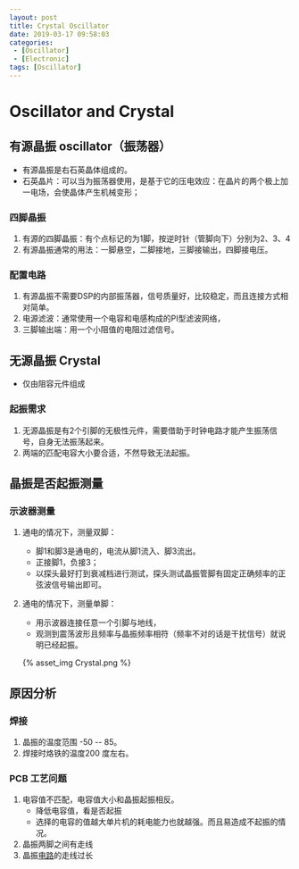 ```yaml
---
layout: post
title: Crystal Oscillator
date: 2019-03-17 09:58:03
categories: 
 - [Oscillator]
 - [Electronic]
tags: [Oscillator]
---
```


# Oscillator and Crystal 

## 有源晶振 oscillator（振荡器）

+ 有源晶振是右石英晶体组成的。
+ 石英晶片：可以当为振荡器使用，是基于它的压电效应：在晶片的两个极上加一电场，会使晶体产生机械变形；

### 四脚晶振

1. 有源的四脚晶振：有个点标记的为1脚，按逆时针（管脚向下）分别为2、3、4
2. 有源晶振通常的用法：一脚悬空，二脚接地，三脚接输出，四脚接电压。

### 配置电路

1. 有源晶振不需要DSP的内部振荡器，信号质量好，比较稳定，而且连接方式相对简单。
2. 电源滤波：通常使用一个电容和电感构成的PI型滤波网络，
3. 三脚输出端：用一个小阻值的电阻过滤信号。

## 无源晶振 Crystal 

+ 仅由阻容元件组成

### 起振需求

1. 无源晶振是有2个引脚的无极性元件，需要借助于时钟电路才能产生振荡信号，自身无法振荡起来。
2. 两端的匹配电容大小要合适，不然导致无法起振。

## 晶振是否起振测量

### 示波器测量

1. 通电的情况下，测量双脚：

   + 脚1和脚3是通电的，电流从脚1流入、脚3流出。
   + 正接脚1，负接3；
   + 以探头最好打到衰减档进行测试，探头测试晶振管脚有固定正确频率的正弦波信号输出即可。

2. 通电的情况下，测量单脚：

   + 用示波器连接任意一个引脚与地线，
   + 观测到震荡波形且频率与晶振频率相符（频率不对的话是干扰信号）就说明已经起振。

   {% asset_img Crystal.png %}

## 原因分析

### 焊接

1. 晶振的温度范围 -50 -- 85。
2. 焊接时烙铁的温度200 度左右。

### PCB 工艺问题

1. 电容值不匹配，电容值大小和晶振起振相反。
   + 降低电容值，看是否起振
   + 选择的电容的值越大单片机的耗电能力也就越强。而且易造成不起振的情况。
2. 晶振两脚之间有走线
3. 晶振[电路](http://bbs.elecfans.com/zhuti_dianlu_1.html)的走线过长

